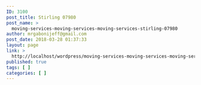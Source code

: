 ```yaml
---
ID: 3100
post_title: Stirling 07980
post_name: >
  moving-services-moving-services-moving-services-stirling-07980
author: mrgabonijeff@gmail.com
post_date: 2018-03-28 01:37:33
layout: page
link: >
  http://localhost/wordpress/moving-services-moving-services-moving-services-stirling-07980/
published: true
tags: [ ]
categories: [ ]
---
```

